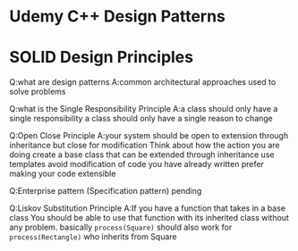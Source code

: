 # Udemy C++ Design Patterns
# SOLID Design Principles

Q:what are design patterns
A:common architectural approaches used to solve problems
<!-- 1552225320815 -->

Q:what is the Single Responsibility Principle
A:a class should only have a single responsibility
a class should only have a single reason to change
<!-- 1552225320817 -->

Q:Open Close Principle
A:your system should be open to extension through inheritance
but close for modification
Think about how the action you are doing
create a base class that can be extended through inheritance
use templates
avoid modification of code you have already written
prefer making your code extensible

Q:Enterprise pattern (Specification pattern)
pending

Q:Liskov Substitution Principle
A:If you have a function that takes in a base class
You should be able to use that function with its inherited
class without any problem.
basically `process(Square)` should also work for `process(Rectangle)`
who inherits from Square
